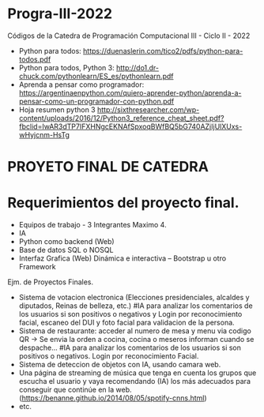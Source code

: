 # Progra-III-2022
Códigos de la Catedra de Programación Computacional III - Ciclo II - 2022

- Python para todos: https://duenaslerin.com/tico2/pdfs/python-para-todos.pdf
- Python para todos, Python 3: http://do1.dr-chuck.com/pythonlearn/ES_es/pythonlearn.pdf 
- Aprenda a pensar como programador: https://argentinaenpython.com/quiero-aprender-python/aprenda-a-pensar-como-un-programador-con-python.pdf
- Hoja resumen python 3 http://sixthresearcher.com/wp-content/uploads/2016/12/Python3_reference_cheat_sheet.pdf?fbclid=IwAR3dTP7IFXHNgcEKNAfSpxoqBWfBQ5bG740AZjIjUlXUxs-wHyjcnm-HsTg

# PROYETO FINAL DE CATEDRA
# Requerimientos del proyecto final.
* Equipos de trabajo - 3 Integrantes Maximo 4.
* IA
* Python como backend (Web)
* Base de datos SQL o NOSQL
* Interfaz Grafica (Web) Dinámica e interactiva – Bootstrap u otro Framework

Ejm. de Proyectos Finales.
* Sistema de votacion electronica (Elecciones presidenciales, alcaldes y diputados, Reinas de belleza, etc.) #IA para analizar los comentarios de los usuarios si son positivos o negativos y Login por reconocimiento facial, escaneo del DUI y foto facial para validacion de la persona.
* Sistema de restaurante: acceder al numero de mesa y menu via codigo QR -> Se envia la orden a cocina, cocina o meseros informan cuando se despache... #IA para analizar los comentarios de los usuarios si son positivos o negativos. Login por reconocimiento Facial.
* Sistema de deteccion de objetos con IA, usando camara web.
* Una página de streaming de música que tenga en cuenta los grupos que escucha el usuario y vaya
recomendando (IA) los más adecuados para conseguir que continúe en la web. (https://benanne.github.io/2014/08/05/spotify-cnns.html)
* etc.
